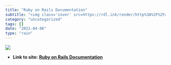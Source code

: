 ```yaml
---
title: "Ruby on Rails Documentation"
subtitle: "<img class='cover' src=https://rdl.ink/render/http%3A%2F%2Fapi.rubyonrails.org>"
category: "uncategorized"
tags: []
date: "2021-04-06"
type: "rain"
---
```

<img class="cover" src=https://rdl.ink/render/http%3A%2F%2Fapi.rubyonrails.org>


* **Link to site:** **[Ruby on Rails Documentation](http://api.rubyonrails.org)**